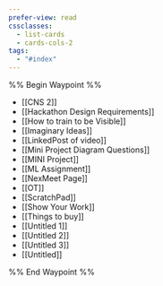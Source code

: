 ```yaml
---
prefer-view: read
cssclasses:
  - list-cards
  - cards-cols-2
tags:
  - "#index"
---
```

%% Begin Waypoint %%
- [[CNS 2]]
- [[Hackathon Design Requirements]]
- [[How to train to be Visible]]
- [[Imaginary Ideas]]
- [[LinkedPost of video]]
- [[Mini Project Diagram Questions]]
- [[MINI Project]]
- [[ML Assignment]]
- [[NexMeet Page]]
- [[OT]]
- [[ScratchPad]]
- [[Show Your Work]]
- [[Things to buy]]
- [[Untitled 1]]
- [[Untitled 2]]
- [[Untitled 3]]
- [[Untitled]]

%% End Waypoint %%

